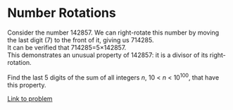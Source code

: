 # Number Rotations

<p>Consider the number 142857. We can right-rotate this number by moving the last digit (7) to the front of it, giving us 714285.<br />
It can be verified that 714285=5×142857.<br />
This demonstrates an unusual property of 142857: it is a divisor of its right-rotation.</p>
<p>Find the last 5 digits of the sum of all integers <var>n</var>, 10 &lt; <var>n</var> &lt; 10<sup>100</sup>, that have this property.</p>


[Link to problem](https://projecteuler.net/problem=168)
